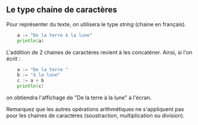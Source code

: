 ## Le type chaine de caractères

Pour représenter du texte, on utilisera le type _string_ (chaine en français).

```go
    a := "De la terre à la lune"
    println(a)
```

L'addition de 2 chaines de caractères revient à les concaténer. Ainsi, si l'on écrit :

```go
    a := "De la terre "
    b := "à la lune"
    c := a + b
    println(c)
```

on obtiendra l'affichage de "De la terre à la lune" à l'écran.

 Remarquez que les autres opérations arithmétiques ne s'appliquent pas pour les chaines de caractères (soustraction, multiplication ou division).